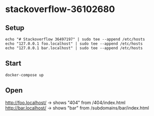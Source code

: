 # stackoverflow-36102680


## Setup

    echo "# Stackoverflow 36497197" | sudo tee --append /etc/hosts
    echo "127.0.0.1 foo.localhost" | sudo tee --append /etc/hosts
    echo "127.0.0.1 bar.localhost" | sudo tee --append /etc/hosts

##  Start
    
    docker-compose up
    
## Open

http://foo.localhost/ -> shows "404" from /404/index.html
http://bar.localhost/ -> shows "bar" from /subdomains/bar/index.html

